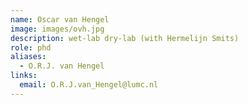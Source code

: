 ```yaml
---
name: Oscar van Hengel
image: images/ovh.jpg
description: wet-lab dry-lab (with Hermelijn Smits)
role: phd
aliases:
  - O.R.J. van Hengel
links:
  email: O.R.J.van_Hengel@lumc.nl
---
```

